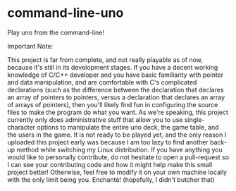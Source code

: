 # command-line-uno
Play uno from the command-line!


Important Note:

This project is far from complete, and not really playable as of now, because it's still in its development stages.
If you have a decent working knowledge of C/C++ developer and you have basic familiarity with pointer and data
manipulation, and are comfortable with C's complicated declarations (such as the difference between the declaration
that declares an array of pointers to pointers, versus a declaration that declares an array of arrays of pointers),
then you'll likely find fun in configuring the source files to make the program do what you want. As we're speaking,
this project currently only does administrative stuff that allow you to use single-character options to manipulate
the entire uno deck, the game table, and the users in the game. It is not ready to be played yet, and the only reason
I uploaded this project early was because I am too lazy to find another back-up method while switching my Linux
distribution. If you have anything you would like to personally contribute, do not hesitate to open a pull-request
so I can see your contributing code and how it might help make this small project better! Otherwise, feel free to
modify it on your own machine locally with the only limit being you. Enchanté! (hopefully, I didn't butcher that)

